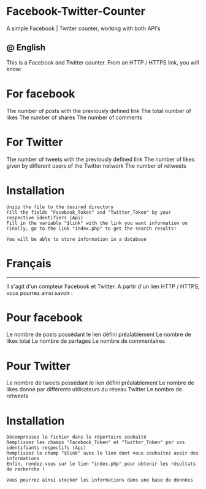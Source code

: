 # Facebook-Twitter-Counter
A simple Facebook | Twitter counter, working with both API's

@   English
----------------

This is a Facebook and Twitter counter.
From an HTTP / HTTPS link, you will know:

# For facebook
   The number of posts with the previously defined link
   The total number of likes
   The number of shares
   The number of comments
 
 # For Twitter
   The number of tweets with the previously defined link
   The number of likes given by different users of the Twitter network
   The number of retweets
   
 # Installation
 
    Unzip the file to the desired directory
    Fill the fields "Facebook_Token" and "Twitter_Token" by your respective identifiers (Api)
    Fill in the variable "$link" with the link you want information on
    Finally, go to the link "index.php" to get the search results!
    
    You will be able to store information in a database
    
    

#   Français
----------------

Il s'agit d'un compteur Facebook et Twitter.
A partir d'un lien HTTP / HTTPS, vous pourrez ainsi savoir :

# Pour facebook
   Le nombre de posts possédant le lien défini préalablement
   Le nombre de likes total
   Le nombre de partages
   Le nombre de commentaires
 
 # Pour Twitter
   Le nombre de tweets possédant le lien défini préalablement
   Le nombre de likes donné par différents utilisateurs du réseau Twitter
   Le nombre de retweets
 
 # Installation
 
    Décompressez le fichier dans le répertoire souhaité
    Remplissez les champs "Facebook_Token" et "Twitter_Token" par vos identifiants respectifs (Api)
    Remplissez le champ "$link" avec le lien dont vous souhaitez avoir des informations
    Enfin, rendez-vous sur le lien "index.php" pour obtenir les résultats de recherche !
    
    Vous pourrez ainsi stocker les informations dans une base de données
    
 
 
